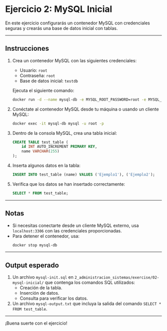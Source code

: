 # Ejercicio 2: MySQL Inicial

En este ejercicio configurarás un contenedor MySQL con credenciales seguras y crearás una base de datos inicial con tablas.

---

## **Instrucciones**

1. Crea un contenedor MySQL con las siguientes credenciales:
   - Usuario: `root`
   - Contraseña: `root`
   - Base de datos inicial: `testdb`

   Ejecuta el siguiente comando:
   ```bash
   docker run -d --name mysql-db -e MYSQL_ROOT_PASSWORD=root -e MYSQL_DATABASE=testdb -p 3306:3306 mysql:5.7
   ```

2. Conéctate al contenedor MySQL desde tu máquina o usando un cliente MySQL:
   ```bash
   docker exec -it mysql-db mysql -u root -p
   ```

3. Dentro de la consola MySQL, crea una tabla inicial:
   ```sql
   CREATE TABLE test_table (
       id INT AUTO_INCREMENT PRIMARY KEY,
       name VARCHAR(255)
   );
   ```

4. Inserta algunos datos en la tabla:
   ```sql
   INSERT INTO test_table (name) VALUES ('Ejemplo1'), ('Ejemplo2');
   ```

5. Verifica que los datos se han insertado correctamente:
   ```sql
   SELECT * FROM test_table;
   ```

---

## **Notas**

- Si necesitas conectarte desde un cliente MySQL externo, usa `localhost:3306` con las credenciales proporcionadas.
- Para detener el contenedor, usa:
  ```bash
  docker stop mysql-db
  ```

---

## **Output esperado**

1. Un archivo `mysql-init.sql` en `2_administracion_sistemas/exercise/02-mysql-inicial/` que contenga los comandos SQL utilizados:
   - Creación de la tabla.
   - Inserción de datos.
   - Consulta para verificar los datos.
2. Un archivo `mysql-output.txt` que incluya la salida del comando `SELECT * FROM test_table`.

---

¡Buena suerte con el ejercicio!
